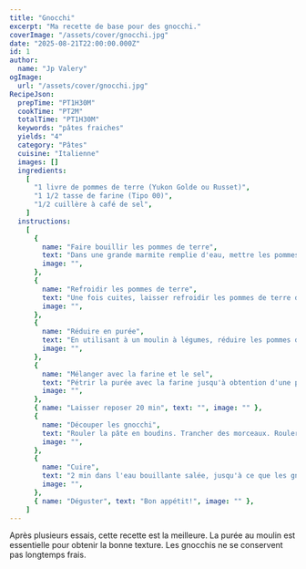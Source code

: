 ```yaml
---
title: "Gnocchi"
excerpt: "Ma recette de base pour des gnocchi."
coverImage: "/assets/cover/gnocchi.jpg"
date: "2025-08-21T22:00:00.000Z"
id: 1
author:
  name: "Jp Valery"
ogImage:
  url: "/assets/cover/gnocchi.jpg"
RecipeJson:
  prepTime: "PT1H30M"
  cookTime: "PT2M"
  totalTime: "PT1H30M"
  keywords: "pâtes fraiches"
  yields: "4"
  category: "Pâtes"
  cuisine: "Italienne"
  images: []
  ingredients:
    [
      "1 livre de pommes de terre (Yukon Golde ou Russet)",
      "1 1/2 tasse de farine (Tipo 00)",
      "1/2 cuillère à café de sel",
    ]
  instructions:
    [
      {
        name: "Faire bouillir les pommes de terre",
        text: "Dans une grande marmite remplie d'eau, mettre les pommes de terre dans l'eau froide et faire bouillir l'eau doucement",
        image: "",
      },
      {
        name: "Refroidir les pommes de terre",
        text: "Une fois cuites, laisser refroidir les pommes de terre dans un saladier. Couper les pommes de terre en morceaux pour accélerer le refroidissement",
        image: "",
      },
      {
        name: "Réduire en purée",
        text: "En utilisant à un moulin à légumes, réduire les pommes de terre en purée onctueuse",
        image: "",
      },
      {
        name: "Mélanger avec la farine et le sel",
        text: "Pétrir la purée avec la farine jusqu'à obtention d'une pâte homogène",
        image: "",
      },
      { name: "Laisser reposer 20 min", text: "", image: "" },
      {
        name: "Découper les gnocchi",
        text: "Rouler la pâte en boudins. Trancher des morceaux. Rouler les morceaux sur une plaque à gnocchi, ou une fourchette à défaut",
        image: "",
      },
      {
        name: "Cuire",
        text: "2 min dans l'eau bouillante salée, jusqu'à ce que les gnocchi flottent à la surface",
        image: "",
      },
      { name: "Déguster", text: "Bon appétit!", image: "" },
    ]
---
```


Après plusieurs essais, cette recette est la meilleure. La purée au moulin est essentielle pour obtenir la bonne texture. Les gnocchis ne se conservent pas longtemps frais.
